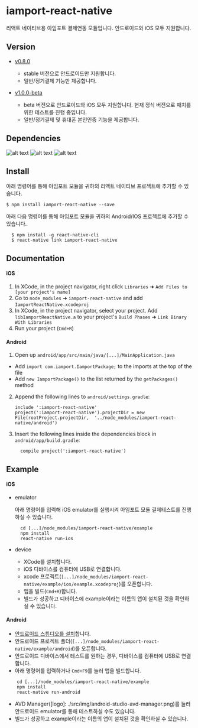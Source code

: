 
# iamport-react-native
리액트 네이티브용 아임포트 결제연동 모듈입니다. 안드로이드와 iOS 모두 지원합니다.

## Version
- [v0.8.0](https://github.com/iamport/iamport-react-native)
  - stable 버전으로 안드로이드만 지원합니다.
  - 일반/정기결제 기능만 제공합니다.

- [v1.0.0-beta](https://github.com/iamport/iamport-react-native) 
  - beta 버전으로 안드로이드와 iOS 모두 지원합니다. 현재 정식 버전으로 패치를 위한 테스트를 진행 중입니다.
  - 일반/정기결제 및 휴대폰 본인인증 기능을 제공합니다.

## Dependencies
![alt text](https://img.shields.io/badge/react-v16.4.2-orange.svg?longCache=true&style=flat-square)
![alt text](https://img.shields.io/badge/react--native-v0.41.2-yellow.svg?longCache=true&style=flat-square)
![alt text](https://img.shields.io/badge/query--string-v6.1.0-green.svg?longCache=true&style=flat-square)

## Install
아래 명령어를 통해 아임포트 모듈을 귀하의 리액트 네이티브 프로젝트에 추가할 수 있습니다.

`$ npm install iamport-react-native --save`

아래 다음 명령어를 통해 아임포트 모듈을 귀하의 Android/IOS 프로젝트에 추가할 수 있습니다.

```
  $ npm install -g react-native-cli
  $ react-native link iamport-react-native
```

## Documentation


#### iOS

1. In XCode, in the project navigator, right click `Libraries` ➜ `Add Files to [your project's name]`
2. Go to `node_modules` ➜ `iamport-react-native` and add `IamportReactNative.xcodeproj`
3. In XCode, in the project navigator, select your project. Add `libIamportReactNative.a` to your project's `Build Phases` ➜ `Link Binary With Libraries`
4. Run your project (`Cmd+R`)

#### Android

1. Open up `android/app/src/main/java/[...]/MainApplication.java`
  - Add `import com.iamport.IamportPackage;` to the imports at the top of the file
  - Add `new IamportPackage()` to the list returned by the `getPackages()` method
2. Append the following lines to `android/settings.gradle`:
  	```
  	include ':iamport-react-native'
  	project(':iamport-react-native').projectDir = new File(rootProject.projectDir, 	'../node_modules/iamport-react-native/android')
  	```
3. Insert the following lines inside the dependencies block in `android/app/build.gradle`:
  	```
      compile project(':iamport-react-native')
  	```

## Example
#### iOS
- emulator

  아래 명령어를 입력해 iOS emulator를 실행시켜 아임포트 모듈 결제테스트를 진행하실 수 있습니다.
  ```
    cd [...]/node_modules/iamport-react-native/example
    npm install
    react-native run-ios
  ```

- device
  - XCode를 설치합니다.
  - iOS 디바이스를 컴퓨터에 USB로 연결합니다.
  - xcode 프로젝트(`[...]/node_modules/iamport-react-native/example/ios/example.xcodeproj`)를 오픈합니다.
  - 앱을 빌드(`Cmd+R`)합니다.
  - 빌드가 성공하고 디바이스에 example이라는 이름의 앱이 설치된 것을 확인하실 수 있습니다.

#### Android
- [안드로이드 스튜디오를 설치](https://developer.android.com/studio)합니다.
- 안드로이드 프로젝트 폴더(`[...]/node_modules/iamport-react-native/example/android`)를 오픈합니다.
- 안드로이드 디바이스에서 테스트를 원하는 경우, 디바이스를 컴퓨터에 USB로 연결합니다.
- 아래 명령어를 입력하거나 `Cmd+F9`를 눌러 앱을 빌드합니다.
```
	cd [...]/node_modules/iamport-react-native/example
	npm install
	react-native run-android
```
- AVD Manager([logo]: ./src/img/android-studio-avd-manager.png)를 눌러 안드로이드 emulator를 통해 테스트하실 수도 있습니다.
- 빌드가 성공하고 example이라는 이름의 앱이 설치된 것을 확인하실 수 있습니다.
